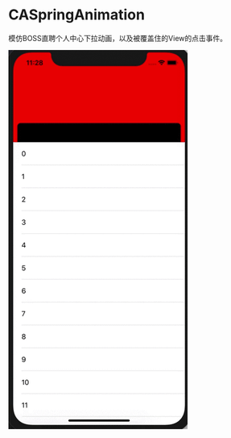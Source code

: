 # CASpringAnimation
模仿BOSS直聘个人中心下拉动画，以及被覆盖住的View的点击事件。

![效果图](https://github.com/a758209678/CASpringAnimation/blob/master/CASpringAnimationDemo/屏幕录制2020-06-05%20上午11.27.56.gif)
